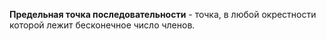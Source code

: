**Предельная точка последовательности** - точка, в любой окрестности которой лежит бесконечное число членов.